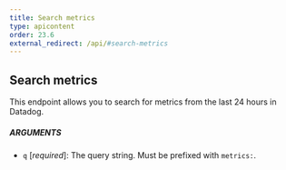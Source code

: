 ```yaml
---
title: Search metrics
type: apicontent
order: 23.6
external_redirect: /api/#search-metrics
---
```


## Search metrics
This endpoint allows you to search for metrics from the last 24 hours in Datadog.


##### ARGUMENTS
* `q` [*required*]:
    The query string. Must be prefixed with `metrics:`.
